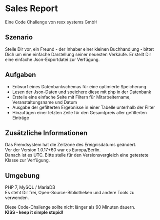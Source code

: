 # Sales Report
Eine Code Challenge von rexx systems GmbH

## Szenario
Stelle Dir vor, ein Freund - der Inhaber einer kleinen Buchhandlung - bittet Dich um eine einfache Darstellung seiner neuesten Verkäufe. Er stellt Dir eine einfache Json-Exportdatei zur Verfügung.

## Aufgaben
* Entwurf eines Datenbankschemas für eine optimierte Speicherung
* Lesen der Json-Daten und speichere diese mit php in der Datenbank
* Erstelle eine einfache Seite mit Filtern für Mitarbeitername, Veranstaltungsname und Datum
* Ausgabe der gefilterten Ergebnisse in einer Tabelle unterhalb der Filter
* Hinzufügen einer letzten Zeile für den Gesamtpreis aller gefilterten Einträge

## Zusätzliche Informationen
Das Fremdsystem hat die Zeitzone des Ereignisdatums geändert.  
Vor der Version 1.0.17+60 war es Europa/Berlin.  
Danach ist es UTC. Bitte stelle für den Versionsvergleich eine getestete Klasse zur Verfügung.

## Umgebung
PHP 7, MySQL / MariaDB  
Es steht Dir frei, Open-Source-Bibliotheken und andere Tools zu verwenden.

Diese Code-Challenge sollte nicht länger als 90 Minuten dauern.  
**KISS - keep it simple stupid!**
